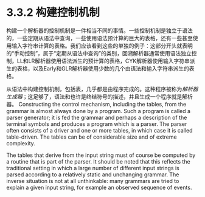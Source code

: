 # 3.3.2 构建控制机制

构建一个解析器的控制机制是一件相当不同的事情。一些控制机制是独立于语法的，一些定期从语法中查询，一些使用语法预计算的巨大的表格，还有一些甚至使用输入字符串计算的表格。我们应该看到这些的单独的例子：这部分开头就表明的“手动控制”，属于“定期从语法中查询”的类别，回溯解析器通常使用语法独立控制，LL和LR解析器使用语法派生的预计算的表格，CYK解析器使用输入字符串派生的表格，以及Early和GLR解析器使用少数的几个由语法和输入字符串派生的表格。

从语法中构建控制机制，包括表，几乎都是由程序完成的。这种程序被称为*解析器生成器*；这足够了，语法和也许是终结符号的描述，并且生成一个程序就是解析器。 Constructing the control mechanism, including the tables, from the grammar is almost always done by a program. Such a program is called a parser generator; it is fed the grammar and perhaps a description of the terminal symbols and produces a program which is a parser. The parser often consists of a driver and one or more tables, in which case it is called table-driven. The tables can be of considerable size and of extreme complexity.

The tables that derive from the input string must of course be computed by a routine that is part of the parser. It should be noted that this reflects the traditional setting in which a large number of different input strings is parsed according to a relatively static and unchanging grammar. The inverse situation is not at all unthinkable: many grammars are tried to explain a given input string, for example an observed sequence of events.